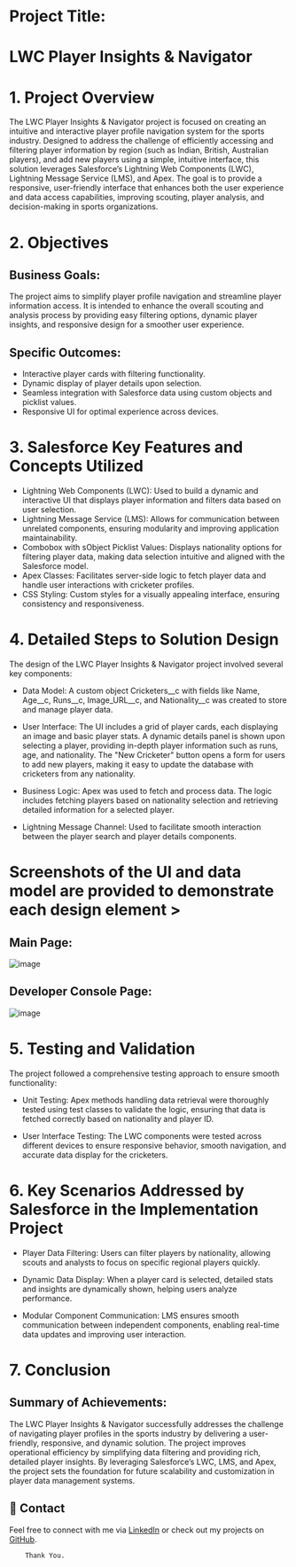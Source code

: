 # Project Title:
# LWC Player Insights & Navigator



# 1. Project Overview


The LWC Player Insights & Navigator project is focused on creating an intuitive and interactive player profile navigation system for the sports industry. Designed to address the challenge of efficiently accessing and filtering player information by region (such as Indian, British, Australian players), and add new players using a simple, intuitive interface, this solution leverages Salesforce’s Lightning Web Components (LWC), Lightning Message Service (LMS), and Apex. The goal is to provide a responsive, user-friendly interface that enhances both the user experience and data access capabilities, improving scouting, player analysis, and decision-making in sports organizations.



# 2. Objectives
 

## Business Goals:
The project aims to simplify player profile navigation and streamline player information access. It is intended to enhance the overall scouting and analysis process by providing easy filtering options, dynamic player insights, and responsive design for a smoother user experience.
## Specific Outcomes:
   * Interactive player cards with filtering functionality.
* Dynamic display of player details upon selection.
* Seamless integration with Salesforce data using custom objects and picklist values.
*  Responsive UI for optimal experience across devices.


# 3. Salesforce Key Features and Concepts Utilized
* Lightning Web Components (LWC): Used to build a dynamic and interactive UI that displays player information and filters data based on user selection.
* Lightning Message Service (LMS): Allows for communication between unrelated components, ensuring modularity and improving application maintainability.
* Combobox with sObject Picklist Values: Displays nationality options for filtering player data, making data selection intuitive and aligned with the Salesforce model.
* Apex Classes: Facilitates server-side logic to fetch player data and handle user interactions with cricketer profiles.
* CSS Styling: Custom styles for a visually appealing interface, ensuring consistency and responsiveness.

# 4. Detailed Steps to Solution Design
The design of the LWC Player Insights & Navigator project involved several key components:

* Data Model: A custom object Cricketers__c with fields like Name, Age__c, Runs__c, Image_URL__c, and Nationality__c was created to store and manage player data.

* User Interface: The UI includes a grid of player cards, each displaying an image and basic player stats. A dynamic details panel is shown upon selecting a player, providing in-depth player information such as runs, age, and nationality. The "New Cricketer" button opens a form for users to add new players, making it easy to update the database with cricketers from any nationality.

* Business Logic: Apex was used to fetch and process data. The logic includes fetching players based on nationality selection and retrieving detailed information for a selected player.

* Lightning Message Channel: Used to facilitate smooth interaction between the player search and player details components.



# Screenshots of the UI and data model are provided to demonstrate each design element >

## Main Page:
![image](https://github.com/user-attachments/assets/41ac7049-e7e8-4773-b3b9-d707893b07c6)
## Developer Console Page:
![image](https://github.com/user-attachments/assets/4f77c06c-ac44-4797-a0a2-603457217251)



# 5. Testing and Validation
The project followed a comprehensive testing approach to ensure smooth functionality:

* Unit Testing: Apex methods handling data retrieval were thoroughly tested using test classes to validate the logic, ensuring that data is fetched correctly based on nationality and player ID.


* User Interface Testing: The LWC components were tested across different devices to ensure responsive behavior, smooth navigation, and accurate data display for the cricketers.


# 6. Key Scenarios Addressed by Salesforce in the Implementation Project


* Player Data Filtering: Users can filter players by nationality, allowing scouts and analysts to focus on specific regional players quickly.


* Dynamic Data Display: When a player card is selected, detailed stats and insights are dynamically shown, helping users analyze performance.

* Modular Component Communication: LMS ensures smooth communication between independent components, enabling real-time data updates and improving user interaction.
           


# 7. Conclusion



## Summary of Achievements:
The LWC Player Insights & Navigator successfully addresses the challenge of navigating player profiles in the sports industry by delivering a user-friendly, responsive, and dynamic solution. The project improves operational efficiency by simplifying data filtering and providing rich, detailed player insights. By leveraging Salesforce’s LWC, LMS, and Apex, the project sets the foundation for future scalability and customization in player data management systems.

## 📧 Contact
Feel free to connect with me via [LinkedIn](https://www.linkedin.com/in/avik-sen-043379273/) or check out my projects on [GitHub](https://github.com/AvikSen116).

       
        Thank You.

